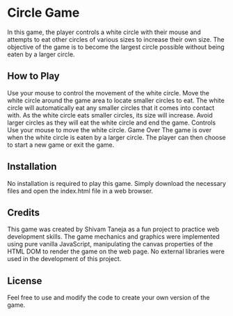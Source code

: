 # Circle Game

In this game, the player controls a white circle with their mouse and attempts to eat other circles of various sizes to increase their own size. The objective of the game is to become the largest circle possible without being eaten by a larger circle.

## How to Play

Use your mouse to control the movement of the white circle.
Move the white circle around the game area to locate smaller circles to eat.
The white circle will automatically eat any smaller circles that it comes into contact with.
As the white circle eats smaller circles, its size will increase.
Avoid larger circles as they will eat the white circle and end the game.
Controls
Use your mouse to move the white circle.
Game Over
The game is over when the white circle is eaten by a larger circle. The player can then choose to start a new game or exit the game.

## Installation

No installation is required to play this game. Simply download the necessary files and open the index.html file in a web browser.

## Credits

This game was created by Shivam Taneja as a fun project to practice web development skills. The game mechanics and graphics were implemented using pure vanilla JavaScript, manipulating the canvas properties of the HTML DOM to render the game on the web page. No external libraries were used in the development of this project.

## License
Feel free to use and modify the code to create your own version of the game.